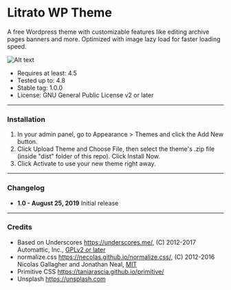# Litrato WP Theme

A free Wordpress theme with customizable features like editing archive pages banners and more. Optimized with image lazy load for faster loading speed.

![Alt text](https://himigatliwanag.files.wordpress.com/2019/10/litrato-screenshot.jpg "Litrato WP Theme")

- Requires at least: 4.5
- Tested up to: 4.8
- Stable tag: 1.0.0
- License: GNU General Public License v2 or later

---

### Installation

1. In your admin panel, go to Appearance > Themes and click the Add New button.
2. Click Upload Theme and Choose File, then select the theme's .zip file (inside "dist" folder of this repo). Click Install Now.
3. Click Activate to use your new theme right away.

---

### Changelog

- **1.0 - August 25, 2019** Initial release

---

### Credits

- Based on Underscores https://underscores.me/, (C) 2012-2017 Automattic, Inc., [GPLv2 or later](https://www.gnu.org/licenses/gpl-2.0.html)
- normalize.css https://necolas.github.io/normalize.css/, (C) 2012-2016 Nicolas Gallagher and Jonathan Neal, [MIT](https://opensource.org/licenses/MIT)
- Primitive CSS https://taniarascia.github.io/primitive/
- Unsplash https://unsplash.com
